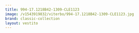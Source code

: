 ```yaml
---
title: 994-17.1218B42-1309-CLE1123
image: /v1543919832/viterbo/994-17.1218B42-1309-CLE1123.jpg
brand: classic-collection
layout: vestito
---
```

